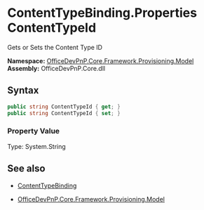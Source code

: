 # ContentTypeBinding.Properties ContentTypeId
Gets or Sets the Content Type ID  

**Namespace:** [OfficeDevPnP.Core.Framework.Provisioning.Model](OfficeDevPnP.Core.Framework.Provisioning.Model.md)  
**Assembly:** OfficeDevPnP.Core.dll  
## Syntax
```C#
public string ContentTypeId { get; }
public string ContentTypeId { set; }
```

### Property Value
Type: System.String  

## See also
- [ContentTypeBinding](ContentTypeBinding.md) 

- [OfficeDevPnP.Core.Framework.Provisioning.Model](OfficeDevPnP.Core.Framework.Provisioning.Model.md)
